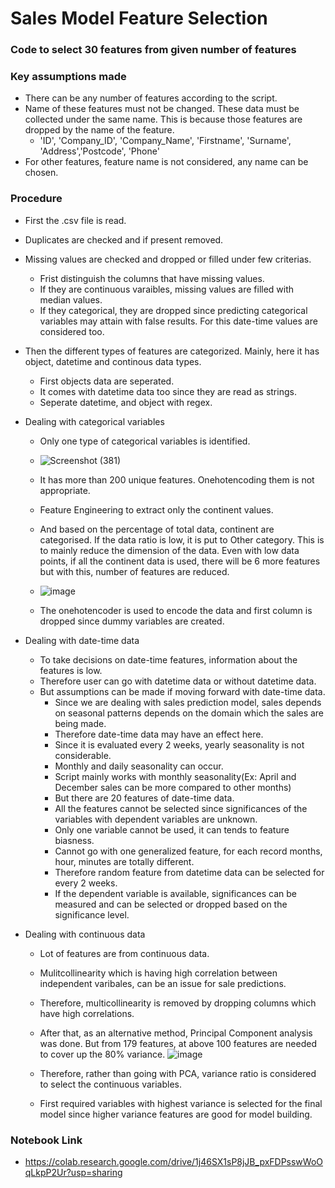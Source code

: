 # Sales Model Feature Selection
### Code to select 30 features from given number of features

### Key assumptions made
  - There can be any number of features according to the script.
  - Name of these features must not be changed. These data must be collected under the same name. This is because those features are dropped by the name of the feature.
      - 'ID', 'Company_ID', 'Company_Name', 'Firstname', 'Surname', 'Address','Postcode', 'Phone'
  - For other features, feature name is not considered, any name can be chosen.

### Procedure
  - First the .csv file is read.
  - Duplicates are checked and if present removed.
  - Missing values are checked and dropped or filled under few criterias.
      - Frist distinguish the columns that have missing values.
      - If they are continuous varaibles, missing values are filled with median values.
      - If they categorical, they are dropped since predicting categorical variables may attain with false results. For this date-time values are considered too.
  - Then the different types of features are categorized. Mainly, here it has object, datetime and continous data types.
      - First objects data are seperated.
      - It comes with datetime data too since they are read as strings.
      - Seperate datetime, and object with regex.
  - Dealing with categorical variables
      - Only one type of categorical variables is identified.

      - ![Screenshot (381)](https://user-images.githubusercontent.com/77132441/204116512-2c9afe45-85ab-4354-b797-2245bbb1d918.png)

      - It has more than 200 unique features. Onehotencoding them is not appropriate.
      - Feature Engineering to extract only the continent values.
      - And based on the percentage of total data, continent are categorised. If the data ratio is low, it is put to Other category. This is to mainly reduce the dimension of the data. Even with low data points, if all the continent data is used, there will be 6 more features but with this, number of features are reduced.
      - ![image](https://user-images.githubusercontent.com/77132441/204116738-d8144024-7ac6-462c-a6f1-f46f847d1e21.png)
      - The onehotencoder is used to encode the data and first column is dropped since dummy variables are created.

  - Dealing with date-time data
      - To take decisions on date-time features, information about the features is low.
      - Therefore user can go with datetime data or without datetime data.
      - But assumptions can be made if moving forward with date-time data.
          - Since we are dealing with sales prediction model, sales depends on seasonal patterns depends on the domain which the sales are being made.
          - Therefore date-time data may have an effect here.
          - Since it is evaluated every 2 weeks, yearly seasonality is not considerable.
          - Monthly and daily seasonality can occur.
          - Script mainly works with monthly seasonality(Ex: April and December sales can be more compared to other months)
          - But there are 20 features of date-time data.
          - All the features cannot be selected since significances of the variables with dependent variables are unknown.
          - Only one variable cannot be used, it can tends to feature biasness.
          - Cannot go with one generalized feature, for each record months, hour, minutes are totally different.
          - Therefore random feature from datetime data can be selected for every 2 weeks.
          - If the dependent variable is available, significances can be measured and can be selected or dropped based on the significance level.
          
  - Dealing with continuous data
       - Lot of features are from continuous data.
       - Mulitcollinearity which is having high correlation between independent varibales, can be an issue for sale predictions.
       - Therefore, multicollinearity is removed by dropping columns which have high correlations.
       - After that, as an alternative method, Principal Component analysis was done. But from 179 features, at above 100 features are needed to cover up the 80% variance.
       ![image](https://user-images.githubusercontent.com/77132441/204117272-134236b9-b5c8-43ce-a921-0d070c29f563.png)

       - Therefore, rather than going with PCA, variance ratio is considered to select the continuous variables.
       - First required variables with highest variance is selected for the final model since higher variance features are good for model building.
       
       
 ### Notebook Link
 
  - https://colab.research.google.com/drive/1j46SX1sP8jJB_pxFDPsswWoOqLkpP2Ur?usp=sharing




